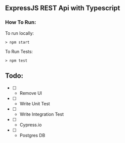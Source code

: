 ExpressJS REST Api with Typescript
---

### How To Run:
To run locally:

```
> npm start 
```

To Run Tests:

```
> npm test
```

## Todo:

- [ ] - Remove UI
 
- [ ] - Write Unit Test

- [ ] - Write Integration Test

- [ ] - Cypress.io

- [ ] - Postgres DB
